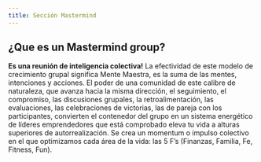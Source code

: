 ```yaml
---
title: Sección Mastermind
---
```

## ¿Que es un Mastermind group?

**Es una reunión de inteligencia colectiva!** La efectividad de este modelo de crecimiento grupal significa Mente Maestra, es la suma de las mentes, intenciones y acciones. El poder de una comunidad de este calibre de naturaleza, que avanza hacia la misma dirección, el seguimiento, el compromiso, las discusiones grupales, la retroalimentación, las evaluaciones, las celebraciones de victorias, las de pareja con los participantes, convierten el contenedor del grupo en un sistema energético de líderes emprendedores que está comprobado eleva tu vida a alturas superiores de autorrealización. Se crea un momentum o impulso colectivo en el que optimizamos cada área de la vida: las 5 F’s (Finanzas, Familia, Fe, Fitness, Fun).